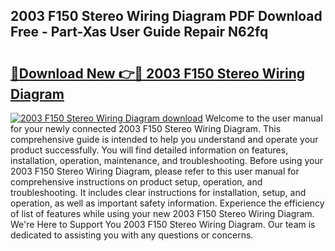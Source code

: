 ## 2003 F150 Stereo Wiring Diagram PDF Download Free - Part-Xas User Guide Repair N62fq

# <h2><a href="http://dfmyqh6.blite.top/?on=2003+F150+Stereo+Wiring+Diagram">🔗Download New 👉🔴 2003 F150 Stereo Wiring Diagram</a></h2>

[![2003 F150 Stereo Wiring Diagram download](https://i.imgur.com/lujVjoI.png)](http://dfmyqh6.blite.top/?on=2003+F150+Stereo+Wiring+Diagram)
Welcome to the user manual for your newly connected 2003 F150 Stereo Wiring Diagram. This comprehensive guide is intended to help you understand and operate your product successfully. You will find detailed information on features, installation, operation, maintenance, and troubleshooting. Before using your 2003 F150 Stereo Wiring Diagram, please refer to this user manual for comprehensive instructions on product setup, operation, and troubleshooting. It includes clear instructions for installation, setup, and operation, as well as important safety information. Experience the efficiency of list of features while using your new 2003 F150 Stereo Wiring Diagram. We're Here to Support You 2003 F150 Stereo Wiring Diagram. Our team is dedicated to assisting you with any questions or concerns.
